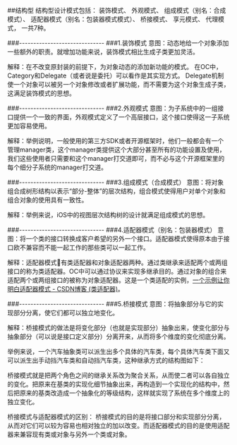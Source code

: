 ##结构型
结构型设计模式包括：
装饰模式、
外观模式、
组成模式（别名：合成模式）、
适配器模式（别名：包装器模式模式）、
桥接模式、
享元模式、
代理模式，
一共7种。

###------------------------------
###1.装饰模式
意图：动态地给一个对象添加一些额外的职责。就增加功能来说，装饰模式相比生成子类更加灵活。

解释：在不改变原封装的前提下，为对象动态的添加新功能的模式。
在OC中，Category和Delegate（或者说是委托）可以看作是其实现方式。
Delegate机制使一个对象可以被另一个对象修改或者扩展功能，而不需要为这个对象生成子类，这满足装饰模式的思想。

###------------------------------
###2.外观模式
意图：为子系统中的一组接口提供一个一致的界面，外观模式定义了一个高层接口，这个接口使得这一子系统更加容易使用。

解释：举例说明，一般使用的第三方SDK或者开源框架时，他们一般都会有一个管理manager类，这个manager类提供这个大部分甚至所有的功能设置及使用，我们这些使用者只需要和这个manager打交道即可，而不必与这个开源框架里的每个细分子系统的manager打交道。

###------------------------------
###3.组成模式（合成模式）
意图：将对象组合成树形结构以表示“部分-整体”的层次结构，组合模式使得用户对单个对象和组合对象的使用具有一致性。

解释：举例来说，iOS中的视图层次结构树的设计就满足组成模式的思想。

###------------------------------
###4.适配器模式（别名：包装器模式）
意图：将一个类的接口转换成客户希望的另外一个接口。适配器模式使得原本由于接口欧不兼容而不能一起工作的那些类可以一起工作。

解释：适配器模式有类适配器和对象适配器两种。通过类继承来适配两个或两组接口的称为类适配器。OC中可以通过协议来实现多继承目的。通过对象的组合来适配两个或两组接口的被称为对象适配器。这是一个类适配的实例，[一个示例让你明白适配器模式 - CSDN博客 (类适配器)](https://blog.csdn.net/zhangjg_blog/article/details/18735243)。

###------------------------------
###5.桥接模式
意图：将抽象部分与它的实现部分分离，使它们都可以独立地变化。

解释：桥接模式的做法是将变化部分（也就是实现部分）抽象出来，使变化部分与抽象部分（可以说是接口定义部分）分离开来，从而将多个维度的变化彻底分离。

举例来说，一个汽车抽象类可以派生出多个具体的汽车类，每个具体汽车类下面又可以派生出手动挡汽车类和自动挡汽车类，这种继承方式的结构图如下：
![]()

桥接模式就是把两个角色之间的继承关系改为聚合关系，从而使二者可以各自独立的变化。把原来在基类的实现化细节抽象出来，再构造到一个实现化的结构中，然后把原来的基类改造成一个抽象化的等级结构，这样就实现了系统在多个维度上的独立变化。

桥接模式与适配器模式的区别：
桥接模式的目的是将接口部分和实现部分分离，从而对它们可以较为容易也相对独立的加以改变。而适配器模式的目的是使用适配器来兼容现有类或对象与另外一个类或对象。





